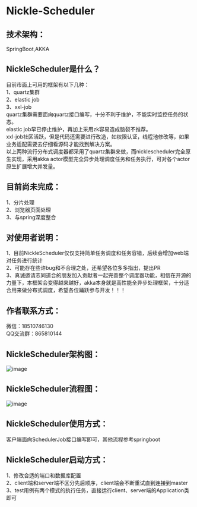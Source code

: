 # Nickle-Scheduler
## 技术架构：  
  SpringBoot,AKKA
## NickleScheduler是什么？    
  目前市面上可用的框架有以下几种：  
  1、quartz集群  
  2、elastic job   
  3、xxl-job   
  quartz集群需要面向quartz接口编写，十分不利于维护，不能实时监控任务的状态。    
  elastic job早已停止维护，再加上采用zk容易造成脑裂不推荐。    
  xxl-job社区活跃，但是代码还需要进行改造，如权限认证，线程池修改等，如果业务适配需要去仔细看源码才能找到解决方案。    
  以上两种流行分布式调度器都采用了quartz集群来做，而nicklescheduler完全原生实现，采用akka actor模型完全异步处理调度任务和任务执行，可对各个actor原生扩展增大并发量。  
## 目前尚未完成：  
  1、分片处理  
  2、浏览器页面处理  
  3、与spring深度整合  
## 对使用者说明：  
  1、目前NickleScheduler仅仅支持简单任务调度和任务容错，后续会增加web端对任务进行统计  
  2、可能存在些许bug和不合理之处，还希望各位多多指出，提出PR  
  3、真诚邀请志同道合的朋友加入贡献者一起完善整个调度器功能，相信在开源的力量下，本框架会变得越来越好，akka本身就是高性能全异步处理框架，十分适合用来做分布式调度，希望各位踊跃参与开发！！！  
## 作者联系方式：  
微信：18510746130  
QQ交流群：865810144
## NickleScheduler架构图：  
![image](https://github.com/NickleHuang/Nickle-Scheduler/blob/master/doc/NickleScheduler架构图.jpg)  
## NickleScheduler流程图：  
![image](https://github.com/NickleHuang/Nickle-Scheduler/blob/master/doc/nickle-scheduler流程图.jpg)
## NickleScheduler使用方式：
客户端面向SchedulerJob接口编写即可，其他流程参考springboot
## NickleScheduler启动方式：  
1、修改合适的端口和数据库配置  
2、client端和server端不区分先后顺序，client端会不断重试直到连接到master   
3、test用例有两个模式的执行任务，直接运行client、server端的Application类即可   
